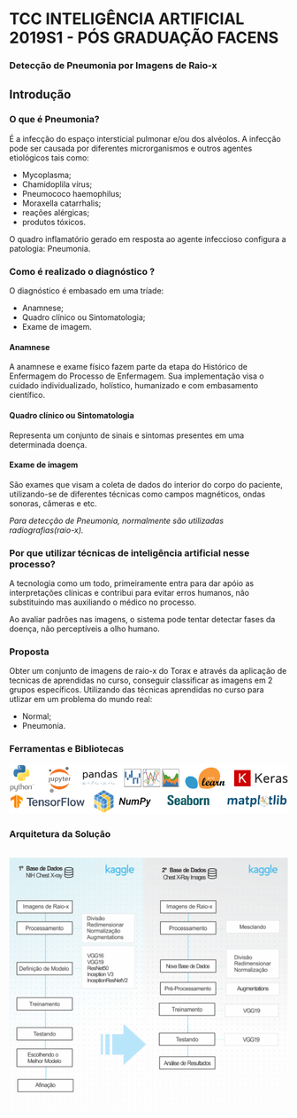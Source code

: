 # TCC INTELIGÊNCIA ARTIFICIAL 2019S1 - PÓS GRADUAÇÃO FACENS

<h3>Detecção de Pneumonia por Imagens de Raio-x</h3>

<h2> Introdução </h2>

<h3> O que é Pneumonia? </h3>

<p> É a infecção do espaço intersticial pulmonar e/ou dos alvéolos. A infecção pode ser causada por diferentes microrganismos e outros agentes etiológicos tais como: </p>

<ul>
    <li>Mycoplasma;</li>
    <li>Chamidoplila vírus;</li>
    <li>Pneumococo haemophilus;</li>
    <li>Moraxella catarrhalis;</li>
    <li>reações alérgicas;</li>
    <li>produtos tóxicos.</li>
</ul>
<p> O quadro inflamatório gerado em resposta ao agente infeccioso configura a patologia: Pneumonia. </p>

<h3> Como é realizado o diagnóstico ?</h3>

<p>O diagnóstico é embasado em uma tríade:</p>    
<ul>
    <li>Anamnese;</li>
    <li>Quadro clínico ou Sintomatologia; </li>
    <li>Exame de imagem.</li>
</ul>
    
<h4><b>Anamnese</b></h4>
<p>A anamnese e exame físico fazem parte da etapa do Histórico de Enfermagem do Processo de Enfermagem. Sua implementação visa o cuidado individualizado, holístico, humanizado e com embasamento científico.</p>

<h4><b>Quadro clínico ou Sintomatologia </b></h4>
<p> Representa um conjunto de sinais e sintomas presentes em uma determinada doença.</p>
    
<h4><b>Exame de imagem</b></h4>
<p> São exames que visam a coleta de dados do interior do  corpo do paciente, utilizando-se de diferentes técnicas como campos magnéticos, ondas sonoras, câmeras e etc.
<p><i>Para detecção de Pneumonia, normalmente são utilizadas radiografias(raio-x).</i></p> 

<h3> Por que utilizar técnicas de inteligência artificial nesse processo?</h3>
<p> A tecnologia como um todo, primeiramente entra para dar apóio as interpretações clínicas e contribui para evitar erros humanos, não substituindo mas auxiliando o médico no processo. </p>
<p> Ao avaliar padrões nas imagens, o sistema pode tentar detectar fases da doença, não perceptíveis a olho humano.</p> 

<h3>Proposta</h3>

<p> Obter um conjunto de imagens de raio-x do Torax e através da aplicação de tecnicas de aprendidas no curso, conseguir classificar as imagens em 2 grupos específicos. Utilizando das técnicas aprendidas no curso para utlizar em um problema do mundo real:</p>

<ul>
    <li>Normal;   </li>
    <li>Pneumonia. </li>
</ul>  

<h3>Ferramentas e Bibliotecas </h3>
<div> 
<img src="images/ferramentasbibliotecas.png">
</div>

<h3>Arquitetura da Solução</h3>
<br>
<div> 
<img src="images/arquiteturasolucao.png">
</div>
